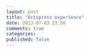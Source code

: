 ```yaml
---
layout: post
title: "Octopress experience"
date: 2013-07-03 23:50
comments: true
categories: 
published: false
---
```

